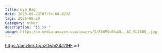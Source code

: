 ```yaml
---
title: Gym Bag
date: 2025-06-29T07:54:04.823Z
tags: 2025-06-29
Category: other
description: "15.xx "
image: https://m.media-amazon.com/images/I/81WMQo5haXL._AC_SL1500_.jpg
---
```

https://amzlink.to/az0whi24J7lHF ad
